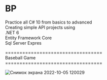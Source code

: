 # BP
Practice all C# 10 from basics to advanced <br/>
Creating simple API projects using <br/>
.NET 6 <br/>
Entity Framework Core <br/>
Sql Server Expres <br/>


================================== <br/>
Baseball Game <br/>
================================== <br/>

![Снимок экрана 2022-10-05 120029](https://user-images.githubusercontent.com/34399229/194031342-2ddd9d15-2d8e-4ef7-a323-4d6b3d420928.png)

